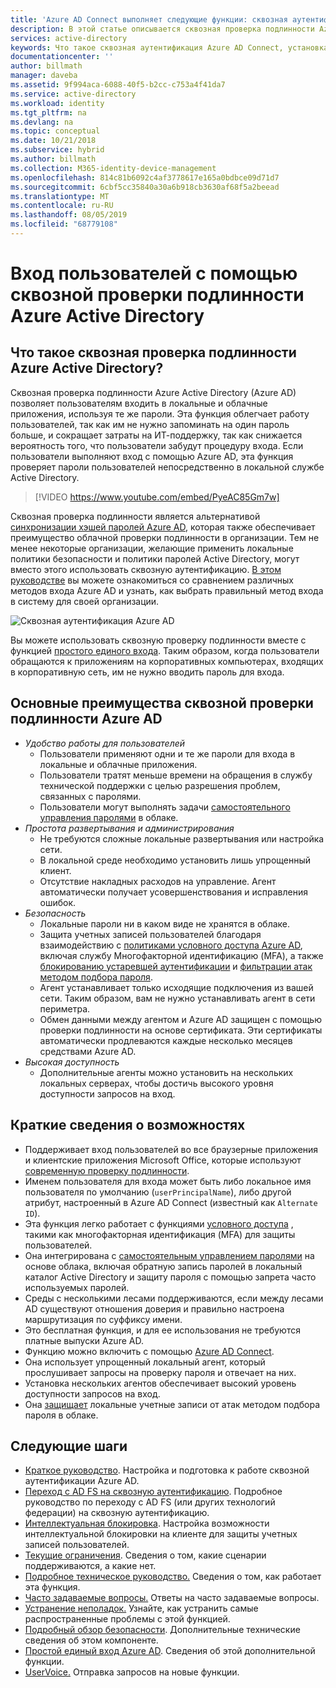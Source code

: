 ```yaml
---
title: 'Azure AD Connect выполняет следующие функции: сквозная аутентификация | Документация Майкрософт'
description: В этой статье описывается сквозная проверка подлинности Azure Active Directory (Azure AD) и ее применение для входа в Azure AD c помощью проверки пользовательских паролей в локальном каталоге Active Directory.
services: active-directory
keywords: Что такое сквозная аутентификация Azure AD Connect, установка Active Directory, необходимые компоненты для Azure AD, единый вход
documentationcenter: ''
author: billmath
manager: daveba
ms.assetid: 9f994aca-6088-40f5-b2cc-c753a4f41da7
ms.service: active-directory
ms.workload: identity
ms.tgt_pltfrm: na
ms.devlang: na
ms.topic: conceptual
ms.date: 10/21/2018
ms.subservice: hybrid
ms.author: billmath
ms.collection: M365-identity-device-management
ms.openlocfilehash: 814c81b6092c4af3778617e165a0bdbce09d71d7
ms.sourcegitcommit: 6cbf5cc35840a30a6b918cb3630af68f5a2beead
ms.translationtype: MT
ms.contentlocale: ru-RU
ms.lasthandoff: 08/05/2019
ms.locfileid: "68779108"
---
```

# <a name="user-sign-in-with-azure-active-directory-pass-through-authentication"></a>Вход пользователей с помощью сквозной проверки подлинности Azure Active Directory

## <a name="what-is-azure-active-directory-pass-through-authentication"></a>Что такое сквозная проверка подлинности Azure Active Directory?

Сквозная проверка подлинности Azure Active Directory (Azure AD) позволяет пользователям входить в локальные и облачные приложения, используя те же пароли. Эта функция облегчает работу пользователей, так как им не нужно запоминать на один пароль больше, и сокращает затраты на ИТ-поддержку, так как снижается вероятность того, что пользователи забудут процедуру входа. Если пользователи выполняют вход с помощью Azure AD, эта функция проверяет пароли пользователей непосредственно в локальной службе Active Directory.

>[!VIDEO https://www.youtube.com/embed/PyeAC85Gm7w]

Сквозная проверка подлинности является альтернативой [синхронизации хэшей паролей Azure AD](how-to-connect-password-hash-synchronization.md), которая также обеспечивает преимущество облачной проверки подлинности в организации. Тем не менее некоторые организации, желающие применить локальные политики безопасности и политики паролей Active Directory, могут вместо этого использовать сквозную аутентификацию. [В этом руководстве](https://docs.microsoft.com/azure/security/fundamentals/choose-ad-authn) вы можете ознакомиться со сравнением различных методов входа Azure AD и узнать, как выбрать правильный метод входа в систему для своей организации.

![Сквозная аутентификация Azure AD](./media/how-to-connect-pta/pta1.png)

Вы можете использовать сквозную проверку подлинности вместе с функцией [простого единого входа](how-to-connect-sso.md). Таким образом, когда пользователи обращаются к приложениям на корпоративных компьютерах, входящих в корпоративную сеть, им не нужно вводить пароль для входа.

## <a name="key-benefits-of-using-azure-ad-pass-through-authentication"></a>Основные преимущества сквозной проверки подлинности Azure AD

- *Удобство работы для пользователей*
  - Пользователи применяют одни и те же пароли для входа в локальные и облачные приложения.
  - Пользователи тратят меньше времени на обращения в службу технической поддержки с целью разрешения проблем, связанных с паролями.
  - Пользователи могут выполнять задачи [самостоятельного управления паролями](../authentication/active-directory-passwords-overview.md) в облаке.
- *Простота развертывания и администрирования*
  - Не требуются сложные локальные развертывания или настройка сети.
  - В локальной среде необходимо установить лишь упрощенный клиент.
  - Отсутствие накладных расходов на управление. Агент автоматически получает усовершенствования и исправления ошибок.
- *Безопасность*
  - Локальные пароли ни в каком виде не хранятся в облаке.
  - Защита учетных записей пользователей благодаря взаимодействию с [политиками условного доступа Azure AD](../active-directory-conditional-access-azure-portal.md), включая службу Многофакторной идентификацию (MFA), а также [блокированию устаревшей аутентификации](../conditional-access/conditions.md) и [фильтрации атак методом подбора пароля](../authentication/howto-password-smart-lockout.md).
  - Агент устанавливает только исходящие подключения из вашей сети. Таким образом, вам не нужно устанавливать агент в сети периметра.
  - Обмен данными между агентом и Azure AD защищен с помощью проверки подлинности на основе сертификата. Эти сертификаты автоматически продлеваются каждые несколько месяцев средствами Azure AD.
- *Высокая доступность*
  - Дополнительные агенты можно установить на нескольких локальных серверах, чтобы достичь высокого уровня доступности запросов на вход.

## <a name="feature-highlights"></a>Краткие сведения о возможностях

- Поддерживает вход пользователей во все браузерные приложения и клиентские приложения Microsoft Office, которые используют [современную проверку подлинности](https://aka.ms/modernauthga).
- Именем пользователя для входа может быть либо локальное имя пользователя по умолчанию (`userPrincipalName`), либо другой атрибут, настроенный в Azure AD Connect (известный как `Alternate ID`).
- Эта функция легко работает с функциями [условного доступа](../active-directory-conditional-access-azure-portal.md) , такими как многофакторная идентификация (MFA) для защиты пользователей.
- Она интегрирована с [самостоятельным управлением паролями](../authentication/active-directory-passwords-overview.md) на основе облака, включая обратную запись паролей в локальный каталог Active Directory и защиту пароля с помощью запрета часто используемых паролей.
- Среды с несколькими лесами поддерживаются, если между лесами AD существуют отношения доверия и правильно настроена маршрутизация по суффиксу имени.
- Это бесплатная функция, и для ее использования не требуются платные выпуски Azure AD.
- Функцию можно включить с помощью [Azure AD Connect](whatis-hybrid-identity.md).
- Она использует упрощенный локальный агент, который прослушивает запросы на проверку пароля и отвечает на них.
- Установка нескольких агентов обеспечивает высокий уровень доступности запросов на вход.
- Она [защищает](../authentication/howto-password-smart-lockout.md) локальные учетные записи от атак методом подбора пароля в облаке.

## <a name="next-steps"></a>Следующие шаги

- [Краткое руководство](how-to-connect-pta-quick-start.md). Настройка и подготовка к работе сквозной аутентификации Azure AD.
- [Переход с AD FS на сквозную аутентификацию](https://github.com/Identity-Deployment-Guides/Identity-Deployment-Guides/blob/master/Authentication/Migrating%20from%20Federated%20Authentication%20to%20Pass-through%20Authentication.docx?raw=true). Подробное руководство по переходу с AD FS (или других технологий федерации) на сквозную аутентификацию.
- [Интеллектуальная блокировка](../authentication/howto-password-smart-lockout.md). Настройка возможности интеллектуальной блокировки на клиенте для защиты учетных записей пользователей.
- [Текущие ограничения](how-to-connect-pta-current-limitations.md). Сведения о том, какие сценарии поддерживаются, а какие нет.
- [Подробное техническое руководство.](how-to-connect-pta-how-it-works.md) Сведения о том, как работает эта функция.
- [Часто задаваемые вопросы.](how-to-connect-pta-faq.md) Ответы на часто задаваемые вопросы.
- [Устранение неполадок.](tshoot-connect-pass-through-authentication.md) Узнайте, как устранить самые распространенные проблемы с этой функцией.
- [Подробный обзор безопасности](how-to-connect-pta-security-deep-dive.md). Дополнительные технические сведения об этом компоненте.
- [Простой единый вход Azure AD](how-to-connect-sso.md). Сведения об этой дополнительной функции.
- [UserVoice.](https://feedback.azure.com/forums/169401-azure-active-directory/category/160611-directory-synchronization-aad-connect) Отправка запросов на новые функции.
